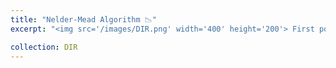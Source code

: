 ```yaml
---
title: "Nelder-Mead Algorithm 📉"
excerpt: "<img src='/images/DIR.png' width='400' height='200'> First post on Discover, Implement, Repeat <a href='https://pitch-century-cca.notion.site/Nelder-Mead-Algorithm-6b1971cb3c484d408e145de21bd560d4'> Nelder-Mead Algorithm 📉 </a>"

collection: DIR
---
```

